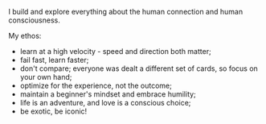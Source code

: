 I build and explore everything about the human connection and human consciousness. 

My ethos:
- learn at a high velocity - speed and direction both matter;
- fail fast, learn faster;
- don't compare; everyone was dealt a different set of cards, so focus on your own hand;
- optimize for the experience, not the outcome;
- maintain a beginner's mindset and embrace humility;
- life is an adventure, and love is a conscious choice;
- be exotic, be iconic!

<!---
jacqlinegeng/jacqlinegeng is a ✨ special ✨ repository because its `README.md` (this file) appears on your GitHub profile.
You can click the Preview link to take a look at your changes.
--->
